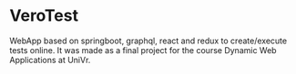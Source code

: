 # VeroTest
WebApp based on springboot, graphql, react and redux to create/execute tests online.
It was made as a final project for the course Dynamic Web Applications at UniVr.
